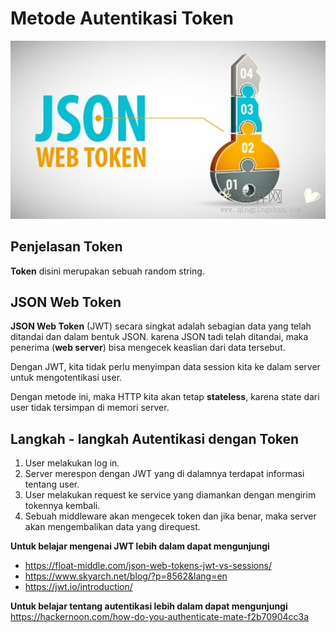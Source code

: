 # Metode Autentikasi Token

![](metode-autentikasi-token.jpg)

## Penjelasan Token

**Token** disini merupakan sebuah random string.

## JSON Web Token

**JSON Web Token** (JWT) secara singkat adalah sebagian data yang telah ditandai dan dalam bentuk JSON. karena JSON tadi telah ditandai, maka penerima (**web server**) bisa mengecek keaslian dari data tersebut.

Dengan JWT, kita tidak perlu menyimpan data session kita ke dalam server untuk mengotentikasi user.

Dengan metode ini, maka HTTP kita akan tetap **stateless**, karena state dari user tidak tersimpan di memori server.

## Langkah - langkah Autentikasi dengan Token

1.  User melakukan log in.
2.  Server merespon dengan JWT yang di dalamnya terdapat informasi tentang user.
3.  User melakukan request ke service yang diamankan dengan mengirim tokennya kembali.
4.  Sebuah middleware akan mengecek token dan jika benar, maka server akan mengembalikan data yang direquest.

**Untuk belajar mengenai JWT lebih dalam dapat mengunjungi**

- https://float-middle.com/json-web-tokens-jwt-vs-sessions/
- https://www.skyarch.net/blog/?p=8562&lang=en
- https://jwt.io/introduction/

**Untuk belajar tentang autentikasi lebih dalam dapat mengunjungi** https://hackernoon.com/how-do-you-authenticate-mate-f2b70904cc3a
